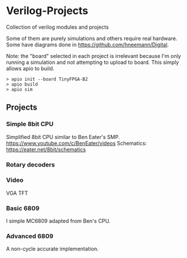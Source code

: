 # Verilog-Projects
Collection of verilog modules and projects

Some of them are purely simulations and others require real hardware.
Some have diagrams done in https://github.com/hneemann/Digital.

Note: the "board" selected in each project is irrelevant because I'm only running a simulation and not attempting to upload to board. This simply allows apio to build.

```
> apio init --board TinyFPGA-B2
> apio build
> apio sim
```

## Projects

### Simple 8bit CPU
Simplified 8bit CPU similar to Ben Eater's SMP. https://www.youtube.com/c/BenEater/videos
Schematics: https://eater.net/8bit/schematics

### Rotary decoders

### Video
VGA
TFT

### Basic 6809
I simple MC6809 adapted from Ben's CPU.

### Advanced 6809
A non-cycle accurate implementation.
